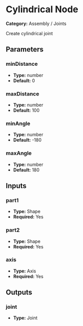 
# Cylindrical Node

**Category:** Assembly / Joints

Create cylindrical joint

## Parameters


### minDistance
- **Type:** number
- **Default:** 0





### maxDistance
- **Type:** number
- **Default:** 100





### minAngle
- **Type:** number
- **Default:** -180





### maxAngle
- **Type:** number
- **Default:** 180





## Inputs


### part1
- **Type:** Shape
- **Required:** Yes



### part2
- **Type:** Shape
- **Required:** Yes



### axis
- **Type:** Axis
- **Required:** Yes



## Outputs


### joint
- **Type:** Joint




